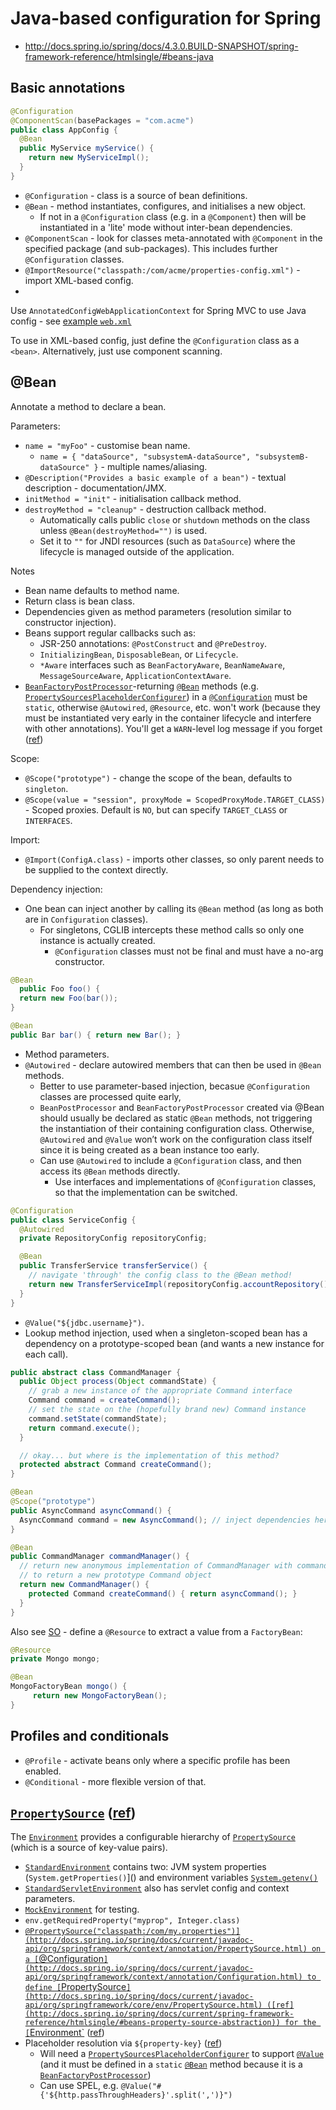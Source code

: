 # Java-based configuration for Spring

* <http://docs.spring.io/spring/docs/4.3.0.BUILD-SNAPSHOT/spring-framework-reference/htmlsingle/#beans-java>

## Basic annotations

```java
@Configuration
@ComponentScan(basePackages = "com.acme")
public class AppConfig {
  @Bean
  public MyService myService() {
    return new MyServiceImpl();
  }
}
```

* `@Configuration` - class is a source of bean definitions.
* `@Bean` - method instantiates, configures, and initialises a new object.
  * If not in a `@Configuration` class (e.g. in a `@Component`)
    then will be instantiated in a 'lite' mode without inter-bean dependencies.
* `@ComponentScan` - look for classes meta-annotated with `@Component` in the specified package (and sub-packages).
  This includes further `@Configuration` classes.
* `@ImportResource("classpath:/com/acme/properties-config.xml")` - import XML-based config.
* 
Use `AnnotatedConfigWebApplicationContext` for Spring MVC to use Java config - see
[example `web.xml`](http://docs.spring.io/spring/docs/4.3.0.BUILD-SNAPSHOT/spring-framework-reference/htmlsingle/#beans-java-instantiating-container-web)

To use in XML-based config, just define the `@Configuration` class as a `<bean>`.  Alternatively, just use component scanning.


## @Bean

Annotate a method to declare a bean.

Parameters:

* `name = "myFoo"` - customise bean name.
  * `name = { "dataSource", "subsystemA-dataSource", "subsystemB-dataSource" }` - multiple names/aliasing.
* `@Description("Provides a basic example of a bean")` - textual description - documentation/JMX.
* `initMethod = "init"` - initialisation callback method.
* `destroyMethod = "cleanup"` - destruction callback method.
  * Automatically calls public `close` or `shutdown` methods on the class unless `@Bean(destroyMethod="")` is used.
  * Set it to `""` for JNDI resources (such as `DataSource`) where the lifecycle is managed outside of the application.

Notes

* Bean name defaults to method name.
* Return class is bean class.
* Dependencies given as method parameters (resolution similar to constructor injection).
* Beans support regular callbacks such as:
  * JSR-250 annotations: `@PostConstruct` and `@PreDestroy`.
  * `InitializingBean`, `DisposableBean`, or `Lifecycle`.
  * `*Aware` interfaces such as `BeanFactoryAware`, `BeanNameAware`, `MessageSourceAware`, `ApplicationContextAware`.
* [`BeanFactoryPostProcessor`](http://docs.spring.io/spring/docs/current/javadoc-api/org/springframework/beans/factory/config/BeanFactoryPostProcessor.html)-returning [`@Bean`](http://docs.spring.io/spring/docs/current/javadoc-api/org/springframework/context/annotation/Bean.html) methods (e.g. [`PropertySourcesPlaceholderConfigurer`](http://docs.spring.io/spring/docs/current/javadoc-api/org/springframework/context/support/PropertySourcesPlaceholderConfigurer.html)) in a [`@Configuration`](http://docs.spring.io/spring/docs/current/javadoc-api/org/springframework/context/annotation/Configuration.html) must be `static`, otherwise `@Autowired`, `@Resource`, etc. won't work (because they must be instantiated very early in the container lifecycle and interfere with other annotations).  You'll get a `WARN`-level log message if you forget ([ref](http://docs.spring.io/spring/docs/current/javadoc-api/org/springframework/context/annotation/Bean.html))

Scope:

* `@Scope("prototype")` - change the scope of the bean, defaults to `singleton`.
* `@Scope(value = "session", proxyMode = ScopedProxyMode.TARGET_CLASS)` - Scoped proxies.  Default is `NO`, but can specify `TARGET_CLASS` or `INTERFACES`.

Import:

* `@Import(ConfigA.class)` - imports other classes, so only parent needs to be supplied to the context directly.

Dependency injection:

* One bean can inject another by calling its `@Bean` method (as long as both are in `Configuration` classes).
  * For singletons, CGLIB intercepts these method calls so only one instance is actually created.
    * `@Configuration` classes must not be final and must have a no-arg constructor.

```java
@Bean
  public Foo foo() {
  return new Foo(bar());
}

@Bean
public Bar bar() { return new Bar(); }
```

* Method parameters.
* `@Autowired` - declare autowired members that can then be used in `@Bean` methods.
  * Better to use parameter-based injection, becasue `@Configuration` classes are processed quite early,
  * `BeanPostProcessor` and `BeanFactoryPostProcessor` created via @Bean should usually be declared as static `@Bean` methods, not triggering the instantiation of their containing configuration class. Otherwise, `@Autowired` and `@Value` won’t work on the configuration class itself since it is being created as a bean instance too early.
  * Can use `@Autowired` to include a `@Configuration` class, and then access its `@Bean` methods directly.
    * Use interfaces and implementations of `@Configuration` classes, so that the implementation can be switched.

```java
@Configuration
public class ServiceConfig {
  @Autowired
  private RepositoryConfig repositoryConfig;

  @Bean
  public TransferService transferService() {
    // navigate 'through' the config class to the @Bean method!
    return new TransferServiceImpl(repositoryConfig.accountRepository());
  }
}
```
 
* `@Value("${jdbc.username}")`.
* Lookup method injection, used when a singleton-scoped bean has a dependency on a prototype-scoped bean (and wants
  a new instance for each call).

```java
public abstract class CommandManager {
  public Object process(Object commandState) {
    // grab a new instance of the appropriate Command interface
    Command command = createCommand();
    // set the state on the (hopefully brand new) Command instance
    command.setState(commandState);
    return command.execute();
  }

  // okay... but where is the implementation of this method?
  protected abstract Command createCommand();
}

@Bean
@Scope("prototype")
public AsyncCommand asyncCommand() {
  AsyncCommand command = new AsyncCommand(); // inject dependencies here as required return command;
}

@Bean
public CommandManager commandManager() {
  // return new anonymous implementation of CommandManager with command() overridden
  // to return a new prototype Command object
  return new CommandManager() {
    protected Command createCommand() { return asyncCommand(); }
  }
}
```

Also see [SO](http://stackoverflow.com/a/6447089/125246) - define a `@Resource` to extract a value from a `FactoryBean`:

```java
@Resource
private Mongo mongo;

@Bean
MongoFactoryBean mongo() {
     return new MongoFactoryBean();
}
```

## Profiles and conditionals

* `@Profile` - activate beans only where a specific profile has been enabled.
* `@Conditional` - more flexible version of that.

## [`PropertySource`](http://docs.spring.io/spring/docs/current/javadoc-api/org/springframework/core/env/PropertySource.html) ([ref](http://docs.spring.io/spring/docs/current/spring-framework-reference/htmlsingle/#beans-property-source-abstraction))

The [`Environment`](http://docs.spring.io/spring/docs/current/javadoc-api/org/springframework/core/env/Environment.html) provides a configurable hierarchy of [`PropertySource`]() (which is a source of key-value pairs).
* [`StandardEnvironment`](http://docs.spring.io/spring/docs/current/javadoc-api/org/springframework/core/env/StandardEnvironment.html) contains two: JVM system properties (`System.getProperties()`]() and environment variables [`System.getenv()`]()
* [`StandardServletEnvironment`](http://docs.spring.io/spring/docs/current/javadoc-api/org/springframework/web/context/support/StandardServletEnvironment.html) also has servlet config and context parameters.
* [`MockEnvironment`](http://docs.spring.io/spring/docs/current/javadoc-api/org/springframework/mock/env/MockEnvironment.html) for testing.
* `env.getRequiredProperty("myprop", Integer.class)`
* [`@PropertySource("classpath:/com/my.properties")](http://docs.spring.io/spring/docs/current/javadoc-api/org/springframework/context/annotation/PropertySource.html) on a [`@Configuration`](http://docs.spring.io/spring/docs/current/javadoc-api/org/springframework/context/annotation/Configuration.html) to define [`PropertySource`](http://docs.spring.io/spring/docs/current/javadoc-api/org/springframework/core/env/PropertySource.html) ([ref](http://docs.spring.io/spring/docs/current/spring-framework-reference/htmlsingle/#beans-property-source-abstraction)) for the [`Environment`](http://docs.spring.io/spring/docs/current/javadoc-api/org/springframework/core/env/Environment.html) ([ref](http://docs.spring.io/spring/docs/current/spring-framework-reference/htmlsingle/#__propertysource))
* Placeholder resolution via `${property-key}` ([ref](http://docs.spring.io/spring/docs/current/spring-framework-reference/htmlsingle/#_placeholder_resolution_in_statements))
  * Will need a [`PropertySourcesPlaceholderConfigurer`](http://docs.spring.io/spring/docs/current/javadoc-api/org/springframework/context/support/PropertySourcesPlaceholderConfigurer.html) to support [`@Value`]() (and it must be defined in a `static` [`@Bean`](http://docs.spring.io/spring/docs/current/javadoc-api/org/springframework/context/annotation/Bean.html) method because it is a [`BeanFactoryPostProcessor`](http://docs.spring.io/spring/docs/current/javadoc-api/org/springframework/beans/factory/config/BeanFactoryPostProcessor.html))
  * Can use SPEL, e.g. `@Value("#{'${http.passThroughHeaders}'.split(',')}")`
